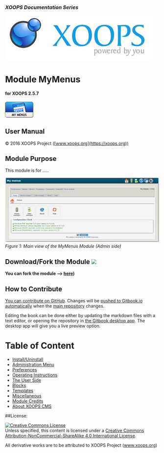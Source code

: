 ### _XOOPS Documentation Series_
![logoXoops.jpg](assets/logoXoops.jpg)

# Module MyMenus
#### for XOOPS 2.5.7
      
![logoModule.png](assets/logoModule.png)
            
## User Manual

© 2016 XOOPS Project ([www.xoops.org](https://xoops.org))  

## Module Purpose 

This module is for .....

![image001.png](assets/image001.png)
*Figure 1: Main view of the MyMenus Module (Admin side)*

## Download/Fork the Module ![](https://xoops.org/images/forkit.png)  

**You can fork the module --> [here](https://github.com/XoopsModules25x/mymenus))** 

## How to Contribute

[You can contribute on GitHub](https://github.com/XoopsDocs/mymenus-tutorial). Changes will be [pushed to Gitbook.io automatically](https://www.gitbook.com/book/xoops/mymenus-tutorial/activity) when the [main repository](https://github.com/XoopsDocs/mymenus-tutorial) changes.

Editing the book can be done either by updating the markdown files with a text editor, or opening the repository in [the Gitbook desktop app](https://github.com/GitbookIO/editor/blob/master/README.md). The desktop app will give you a live preview option.

# Table of Content

* [Install/Uninstall](book/1install.md)
* [Administration Menu](book/2administration.md)
* [Preferences](book/3preferences.md)
* [Operating Instructions](book/4operations.md)
* [The User Side](book/5userside.md)
* [Blocks](book/6blocks.md)
* [Templates](book/7templates.md)
* [Miscellaneous](book/8other.md) 
* [Module Credits](book/9credits.md)
* [About XOOPS CMS](book/10aboutxoops.md)

##License:

<a rel="license" href="http://creativecommons.org/licenses/by-nc-sa/4.0/"><img alt="Creative Commons License" style="border-width:0" src="https://i.creativecommons.org/l/by-nc-sa/4.0/88x31.png" /></a><br />Unless specified, this content is licensed under a <a rel="license" href="http://creativecommons.org/licenses/by-nc-sa/4.0/">Creative Commons Attribution-NonCommercial-ShareAlike 4.0 International License</a>.

All derivative works are to be attributed to XOOPS Project (www.xoops.org)